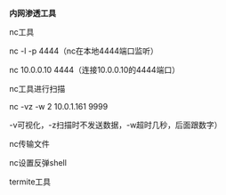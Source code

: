 **内网渗透工具**

nc工具

nc -l -p 4444（nc在本地4444端口监听）

nc 10.0.0.10 4444（连接10.0.0.10的4444端口）



nc工具进行扫描

nc -vz -w 2 10.0.1.161 9999

-v可视化，-z扫描时不发送数据，-w超时几秒，后面跟数字）



nc传输文件



nc设置反弹shell

 

termite工具 